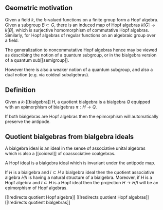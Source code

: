 ## Geometric motivation

Given a field $k$, the $k$-valued functions on a finite group form a Hopf algebra. Given a subgroup $B\subset G$, there is an induced map of Hopf algebras $k[G]\to k[B]$, which is surjective homomorphism of commutative Hopf algebras. Similarly, for Hopf algebras of regular functions on an algebraic group over a field.  

The generalization to noncommutative Hopf algebras hence may be viewed as describing the notion of a quantum subgroup, or in the bialgebra version of a quantum sub[[semigroup]]. 

However there is also a weaker notion of a quantum subgroup, and also a dual notion (e.g. via coideal subalgebras). 

## Definition

Given a $k$-[[bialgebra]] $H$, a quotient bialgebra is a bialgebra $Q$ equipped with an epimorphism of bialgebras $\pi: H\to Q$. 

If both bialgebras are Hopf algebras then the epimorphism will automatically preserve the antipode. 

## Quotient bialgebras from bialgebra ideals

A bialgebra ideal is an ideal in the sense of associative unital algebras which is also a [[coideal]] of coassociative coalgebras. 

A Hopf ideal is a bialgebra ideal which is invariant under the antipode map. 

If $H$ is a bialgebra and $I\subset H$ a bialgebra ideal then the quotient associative algebra $H/I$ is having a natural structure of a bialgebra. Moreover, if $H$ is a Hopf algebra and $I\subset H$ is a Hopf ideal then the projection $H\to H/I$ will be an epimorphism of Hopf algebras. 

[[!redirects quotient Hopf algebra]]
[[!redirects quotient Hopf algebras]]
[[!redirects quotient bialgebras]]